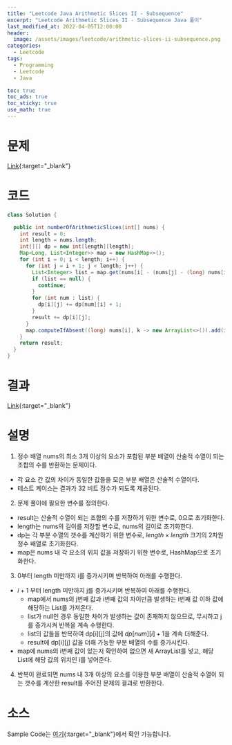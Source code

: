 ```yaml
---
title: "Leetcode Java Arithmetic Slices II - Subsequence"
excerpt: "Leetcode Arithmetic Slices II - Subsequence Java 풀이"
last_modified_at: 2022-04-05T12:00:00
header:
  image: /assets/images/leetcode/arithmetic-slices-ii-subsequence.png
categories:
  - Leetcode
tags:
  - Programming
  - Leetcode
  - Java

toc: true
toc_ads: true
toc_sticky: true
use_math: true
---
```

# 문제
[Link](https://leetcode.com/problems/arithmetic-slices-ii-subsequence/){:target="_blank"}

# 코드
```java
class Solution {

  public int numberOfArithmeticSlices(int[] nums) {
    int result = 0;
    int length = nums.length;
    int[][] dp = new int[length][length];
    Map<Long, List<Integer>> map = new HashMap<>();
    for (int i = 0; i < length; i++) {
      for (int j = i + 1; j < length; j++) {
        List<Integer> list = map.get(nums[i] - (nums[j] - (long) nums[i]));
        if (list == null) {
          continue;
        }
        for (int num : list) {
          dp[i][j] += dp[num][i] + 1;
        }
        result += dp[i][j];
      }
      map.computeIfAbsent((long) nums[i], k -> new ArrayList<>()).add(i);
    }
    return result;
  }
}
```

# 결과
[Link](https://leetcode.com/submissions/detail/673997445/){:target="_blank"}

# 설명
1. 정수 배열 nums의 최소 3개 이상의 요소가 포함된 부분 배열이 산술적 수열이 되는 조합의 수를 반환하는 문제이다.
- 각 요소 간 값의 차이가 동일한 값들을 모은 부분 배열은 산술적 수열이다.
- 테스트 케이스는 결과가 32 비트 정수가 되도록 제공된다.

2. 문제 풀이에 필요한 변수를 정의한다.
- result는 산술적 수열이 되는 조합의 수를 저장하기 위한 변수로, 0으로 초기화한다.
- length는 nums의 길이를 저장할 변수로, nums의 길이로 초기화한다.
- dp는 각 부분 수열의 갯수를 계산하기 위한 변수로, $length \times length$ 크기의 2차원 정수 배열로 초기화한다.
- map은 nums 내 각 요소의 위치 값을 저장하기 위한 변수로, HashMap으로 초기화한다.

3. 0부터 length 미만까지 i를 증가시키며 반복하여 아래를 수행한다.
- $i + 1$ 부터 length 미만까지 j를 증가시키며 반복하여 아래를 수행한다.
  - map에서 nums의 j번째 값과 i번째 값의 차이만큼 발생하는 i번째 값 이하 값에 해당하는 List를 가져온다.
  - list가 null인 경우 동일한 차이가 발생하는 값이 존재하지 않으므로, 무시하고 j를 증가시켜 반복을 계속 수행한다.
  - list의 값들을 반복하여 dp[i][j]의 값에 $dp[num][i] + 1$을 계속 더해준다.
  - result에 dp[i][j] 값을 더해 가능한 부분 배열의 수를 증가시킨다.
- map에 nums의 i번째 값이 있는지 확인하여 없으면 새 ArrayList를 넣고, 해당 List에 해당 값의 위치인 i를 넣어준다.

4. 반복이 완료되면 nums 내 3개 이상의 요소를 이용한 부분 배열이 산술적 수열이 되는 갯수를 계산한 result를 주어진 문제의 결과로 반환한다.

# 소스
Sample Code는 [여기](https://github.com/GracefulSoul/leetcode/blob/master/src/main/java/gracefulsoul/problems/ArithmeticSlicesIISubsequence.java){:target="_blank"}에서 확인 가능합니다.